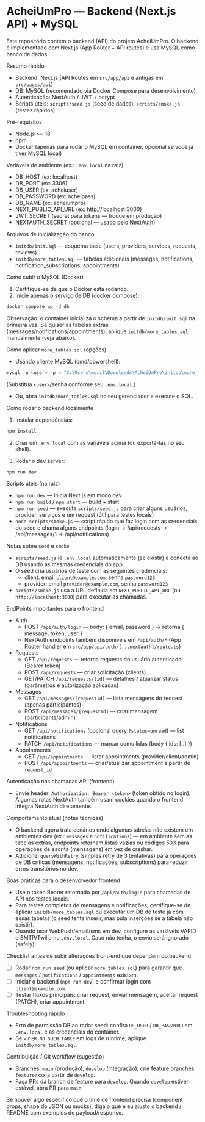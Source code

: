 # AcheiUmPro — Backend (Next.js API) + MySQL

Este repositório contém o backend (API) do projeto AcheiUmPro. O backend é implementado com Next.js (App Router + API routes) e usa MySQL como banco de dados.

Resumo rápido
- Backend: Next.js (API Routes em `src/app/api` e antigas em `src/pages/api`)
- DB: MySQL (recomendado via Docker Compose para desenvolvimento)
- Autenticação: NextAuth / JWT + bcrypt
- Scripts úteis: `scripts/seed.js` (seed de dados), `scripts/smoke.js` (testes rápidos)

Pré-requisitos
- Node.js >= 18
- npm
- Docker (apenas para rodar o MySQL em container, opcional se você já tiver MySQL local)

Variáveis de ambiente (ex.: `.env.local` na raiz)
- DB_HOST (ex: localhost)
- DB_PORT (ex: 3306)
- DB_USER (ex: acheiuser)
- DB_PASSWORD (ex: acheipass)
- DB_NAME (ex: acheiumpro)
- NEXT_PUBLIC_API_URL (ex: http://localhost:3000)
- JWT_SECRET (secret para tokens — troque em produção)
- NEXTAUTH_SECRET (opcional — usado pelo NextAuth)

Arquivos de inicialização do banco
- `initdb/init.sql` — esquema base (users, providers, services, requests, reviews)
- `initdb/more_tables.sql` — tabelas adicionais (messages, notifications, notification_subscriptions, appointments)

Como subir o MySQL (Docker)
1) Certifique-se de que o Docker está rodando.
2) Inicie apenas o serviço de DB (docker compose):

```powershell
docker compose up -d db
```

Observação: o container inicializa o schema a partir de `initdb/init.sql` na primeira vez. Se quiser as tabelas extras (messages/notifications/appointments), aplique `initdb/more_tables.sql` manualmente (veja abaixo).

Como aplicar `more_tables.sql` (opções)
- Usando cliente MySQL (cmd/powershell):

```powershell
mysql -u <user> -p < "C:\Users\muril\Downloads\AcheiUmPro\initdb\more_tables.sql"
```

(Substitua `<user>`/senha conforme seu `.env.local`.)

- Ou, abra `initdb/more_tables.sql` no seu gerenciador e execute o SQL.

Como rodar o backend localmente
1) Instalar dependências:

```powershell
npm install
```

2) Criar um `.env.local` com as variáveis acima (ou exportá-las no seu shell).

3) Rodar o dev server:

```powershell
npm run dev
```

Scripts úteis (na raiz)
- `npm run dev` — inicia Next.js em modo dev
- `npm run build` / `npm start` — build + start
- `npm run seed` — executa `scripts/seed.js` para criar alguns usuários, provider, serviços e um request (útil para testes locais)
- `node scripts/smoke.js` — script rápido que faz login com as credenciais do seed e chama alguns endpoints (login -> /api/requests -> /api/messages/1 -> /api/notifications)

Notas sobre `seed` e `smoke`
- `scripts/seed.js` lê `.env.local` automaticamente (se existir) e conecta ao DB usando as mesmas credenciais do app.
- O seed cria usuários de teste com as seguintes credenciais:
  - client: email `client@example.com`, senha `password123`
  - provider: email `provider@example.com`, senha `password123`
- `scripts/smoke.js` usa a URL definida em `NEXT_PUBLIC_API_URL` (ou `http://localhost:3000`) para executar as chamadas.

EndPoints importantes para o frontend
- Auth
  - POST `/api/auth/login` — body: { email, password } -> retorna { message, token, user }
  - NextAuth endpoints também disponíveis em `/api/auth/*` (App Router handler em `src/app/api/auth/[...nextauth]/route.ts`)
- Requests
  - GET `/api/requests` — retorna requests do usuário autenticado (Bearer token)
  - POST `/api/requests` — criar solicitação (clients).
  - GET/PATCH `/api/requests/[id]` — detalhes / atualizar status (parâmetros e autorização aplicadas)
- Messages
  - GET `/api/messages/[requestId]` — lista mensagens do request (apenas participantes)
  - POST `/api/messages/[requestId]` — criar mensagem (participants/admin)
- Notifications
  - GET `/api/notifications` (opcional query `?status=unread`) — list notifications
  - PATCH `/api/notifications` — marcar como lidas (body { ids: [..] })
- Appointments
  - GET `/api/appointments` — listar appointments (provider/client/admin)
  - POST `/api/appointments` — criar/atualizar appointment a partir de `request_id`

Autenticação nas chamadas API (frontend)
- Envie header: `Authorization: Bearer <token>` (token obtido no login). Algumas rotas NextAuth também usam cookies quando o frontend integra NextAuth diretamente.

Comportamento atual (notas técnicas)
- O backend agora trata cenários onde algumas tabelas não existem em ambientes dev (ex.: `messages` e `notifications`) — em ambiente sem as tabelas extras, endpoints retornam listas vazias ou códigos 503 para operações de escrita (mensagens) em vez de crashar.
- Adicionei `queryWithRetry` (simples retry de 3 tentativas) para operações de DB críticas (mensagens, notificações, subscriptions) para reduzir erros transitórios no dev.

Boas práticas para o desenvolvedor frontend
- Use o token Bearer retornado por `/api/auth/login` para chamadas de API nos testes locais.
- Para testes completos de mensagens e notificações, certifique-se de aplicar `initdb/more_tables.sql` ou executar um DB de teste já com essas tabelas (o seed tenta inserir, mas pula inserções se a tabela não existir).
- Quando usar WebPush/email/sms em dev, configure as variáveis VAPID e SMTP/Twilio no `.env.local`. Caso não tenha, o envio será ignorado (safely).

Checklist antes de subir alterações front-end que dependem do backend
- [ ] Rodar `npm run seed` (ou aplicar `more_tables.sql`) para garantir que `messages` / `notifications` / `appointments` existam.
- [ ] Iniciar o backend (`npm run dev`) e confirmar login com `client@example.com`.
- [ ] Testar fluxos principais: criar request, enviar mensagem, aceitar request (PATCH), criar appointment.

Troubleshooting rápido
- Erro de permissão DB ao rodar seed: confira `DB_USER` / `DB_PASSWORD` em `.env.local` e as credenciais do container.
- Se vir `ER_NO_SUCH_TABLE` em logs de runtime, aplique `initdb/more_tables.sql`.

Contribuição / Git workflow (sugestão)
- Branches: `main` (produção), `develop` (integração); crie feature branches `feature/xxx` a partir de `develop`.
- Faça PRs da branch de feature para `develop`. Quando `develop` estiver estável, abra PR para `main`.

Se houver algo específico que o time de frontend precisa (component props, shape do JSON ou mocks), diga o que e eu ajusto o backend / README com exemplos de payload/response.
